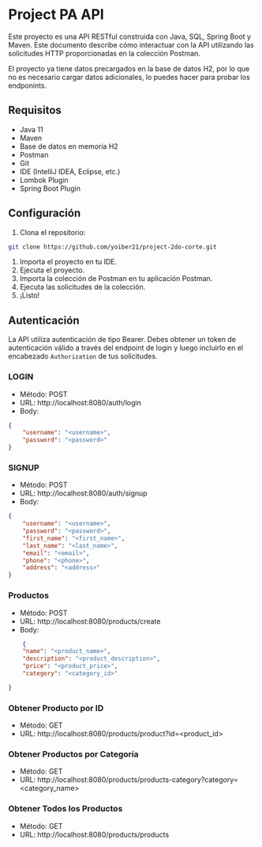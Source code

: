 # Project PA API

Este proyecto es una API RESTful construida con Java, SQL, Spring Boot y Maven. Este documento describe cómo interactuar con la API utilizando las solicitudes HTTP proporcionadas en la colección Postman.

El proyecto ya tiene datos precargados en la base de datos H2, por lo que no es necesario cargar datos adicionales, lo puedes hacer para probar los endponints.

## Requisitos

- Java 11
- Maven
- Base de datos en memoria H2
- Postman
- Git
- IDE (IntelliJ IDEA, Eclipse, etc.)
- Lombok Plugin
- Spring Boot Plugin

## Configuración

1. Clona el repositorio:

```bash
git clone https://github.com/yoiber21/project-2do-corte.git 
```

1. Importa el proyecto en tu IDE.
2. Ejecuta el proyecto.
3. Importa la colección de Postman en tu aplicación Postman.
4. Ejecuta las solicitudes de la colección.
5. ¡Listo!


## Autenticación

La API utiliza autenticación de tipo Bearer. Debes obtener un token de autenticación válido a través del endpoint de login y luego incluirlo en el encabezado `Authorization` de tus solicitudes.

### LOGIN

- Método: POST
- URL: http://localhost:8080/auth/login
- Body:

```json
{
    "username": "<username>",
    "password": "<password>"
}
```

### SIGNUP

- Método: POST
- URL: http://localhost:8080/auth/signup
- Body:

```json
{
    "username": "<username>",
    "password": "<password>",
    "first_name": "<first_name>",
    "last_name": "<last_name>",
    "email": "<email>",
    "phone": "<phone>",
    "address": "<address>"
}
```

### Productos

- Método: POST
- URL: http://localhost:8080/products/create
- Body:
```json
    {
    "name": "<product_name>",
    "description": "<product_description>",
    "price": "<product_price>",
    "category": "<category_id>"

}
```

### Obtener Producto por ID

- Método: GET
- URL: http://localhost:8080/products/product?id=<product_id>

### Obtener Productos por Categoría

- Método: GET
- URL: http://localhost:8080/products/products-category?category=<category_name>


### Obtener Todos los Productos

- Método: GET
- URL: http://localhost:8080/products/products